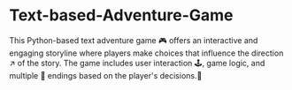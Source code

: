 # Text-based-Adventure-Game

This Python-based text adventure game 🎮 offers an interactive and engaging storyline where players make choices that influence the direction ↗️ of the story. The game includes user interaction 🕹️, game logic, and multiple 🎰 endings based on the player's decisions.🎲
